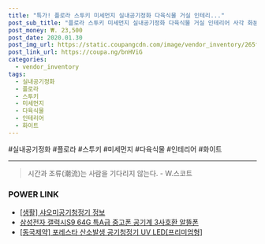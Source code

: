 ```yaml
--- 
title: "특가! 플로라 스투키 미세먼지 실내공기정화 다육식물 거실 인테리..." 
post_sub_title: "플로라 스투키 미세먼지 실내공기정화 다육식물 거실 인테리어 사각 화분, 화이트+블랙" 
post_money: ₩. 23,500 
post_date: 2020.01.30 
post_img_url: https://static.coupangcdn.com/image/vendor_inventory/265f/80c4c70b47d34b0487d892bd59dc5b22b3b7a6d5bd253a3b8c4737ce4f18.jpg 
post_link_url: https://coupa.ng/bnHViG 
categories: 
  - vendor_inventory 
tags: 
  - 실내공기정화 
  - 플로라 
  - 스투키 
  - 미세먼지 
  - 다육식물 
  - 인테리어 
  - 화이트 
--- 
```

  #실내공기정화 #플로라 #스투키 #미세먼지 #다육식물 #인테리어 #화이트 
<hr> 

> 시간과 조류(潮流)는 사람을 기다리지 않는다. - W.스코트 


### POWER LINK

* <a href="https://blog.naver.com/santokki14/221773998816" target="_blank"> [생활] 샤오미공기청정기 정보 </a>
* <a href="https://blog.naver.com/sakai111/221784660314" target="_blank">삼성전자 갤럭시S9 64G 특A급 중고폰 공기계 3사호환 알뜰폰</a>
* <a href="https://blog.naver.com/fasyy4321/221789705048" target="_blank">[동국제약] 포레스타 산소발생 공기청정기 UV LED[프리미엄형]</a>

